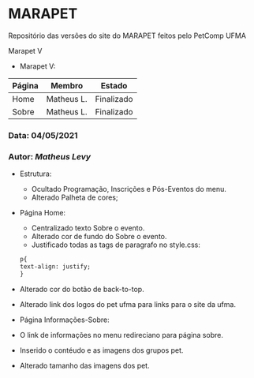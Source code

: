 # MARAPET 
Repositório das versões do site do MARAPET feitos pelo PetComp UFMA

Marapet V

* Marapet V:

Página                | Membro       | Estado
--------------------- | ------------ | ------
Home                  | Matheus L.   | Finalizado
Sobre                 | Matheus L.   | Finalizado


### Data: **04/05/2021**
### Autor: _Matheus Levy_

* Estrutura:
  * Ocultado Programação, Inscrições e Pós-Eventos do menu.
  * Alterado Palheta de cores;

* Página Home:
  * Centralizado texto Sobre o evento.
  * Alterado cor de fundo do Sobre o evento.
  * Justificado todas as tags de paragrafo no style.css:
  ~~~~html
  p{
  text-align: justify;
  }
  ~~~~
 * Alterado cor do botão de back-to-top.
 * Alterado link dos logos do pet ufma para links para o site da ufma. 
* Página Informações-Sobre:
 * O link de informações no menu redireciano para página sobre.
 * Inserido o contéudo e as imagens dos grupos pet.
 * Alterado tamanho das imagens dos pet.
